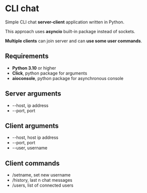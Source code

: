 # CLI chat

Simple CLI chat **server-client** application written in Python.

This approach uses **asyncio** built-in package instead of sockets.

**Multiple clients** can join server and can **use some user commands**.

## Requirements
- **Python 3.10** or higher
- **Click**, python package for arguments
- **aioconsole**, python package for asynchronous console

## Server arguments
- --host, ip address
- --port, port

## Client arguments
- --host, host ip address
- --port, port
- --user, username

## Client commands
- /setname, set new username
- /history, last n chat messages
- /users, list of connected users
